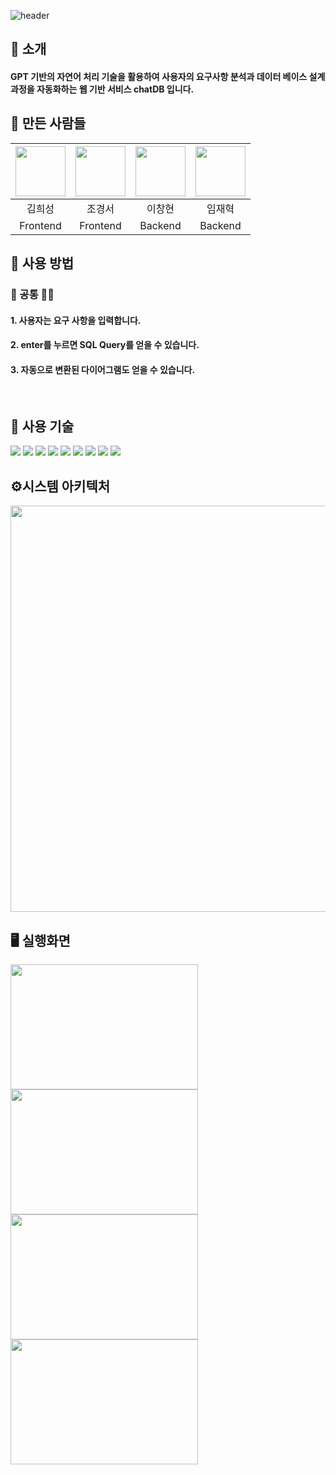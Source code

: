 ![header](https://capsule-render.vercel.app/api?type=Waving&color=auto&width=auto&height=300&section=header&text=chatDB&fontSize=80)



## 👋 소개

#### GPT 기반의 자연어 처리 기술을 활용하여 사용자의 요구사항 분석과 데이터 베이스 설계 과정을 자동화하는 웹 기반 서비스 chatDB 입니다.


## 💬 만든 사람들
| <img src="https://avatars.githubusercontent.com/u/49019361?v=4" width="80"> | <img src="https://avatars.githubusercontent.com/u/95284588?v=4" width=80> | <img src="https://avatars.githubusercontent.com/u/96161882?v=4" width="80"> | <img src="https://avatars.githubusercontent.com/u/34836246?v=4" width=80> | 
| :------------: | :-------------: | :------------: | :-------------: |
| 김희성 | 조경서 | 이창현 | 임재혁 |
| Frontend | Frontend | Backend | Backend |


## 🌳 사용 방법

### 🙆 공통 🙆‍♀️
#### 1. 사용자는 요구 사항을 입력합니다.
#### 2. enter를 누르면 SQL Query를 얻을 수 있습니다.
#### 3. 자동으로 변환된 다이어그램도 얻을 수 있습니다.
<br/>

## 🔎 사용 기술 
<img src="https://img.shields.io/badge/JavaScript-F7DF1E?style=for-the-badge&logo=JavaScript&logoColor=white"/> <img src="https://img.shields.io/badge/CSS-239120?&style=for-the-badge&logo=css3&logoColor=white"/>
<img src="https://img.shields.io/badge/Node.js-43853D?style=for-the-badge&logo=node.js&logoColor=white"/>
<img src="https://img.shields.io/badge/React-20232A?style=for-the-badge&logo=react&logoColor=61DAFB"/>
<img src="https://img.shields.io/badge/MySQL-00000F?style=for-the-badge&logo=mysql&logoColor=white"/>
<img src="https://img.shields.io/badge/npm-CB3837?style=for-the-badge&logo=npm&logoColor=white"/>
<img src="https://img.shields.io/badge/Notion-000000?style=for-the-badge&logo=notion&logoColor=white"/>
<img src="https://img.shields.io/badge/Discord-7289DA?style=for-the-badge&logo=discord&logoColor=white"/>
<img src="https://img.shields.io/badge/openai-412991?style=for-the-badge&logo=openai&logoColor=white"/>
<br/>

## ⚙️시스템 아키텍처
<img src="https://github.com/MK-T3/chatDB/assets/95284588/9e761b1f-10b2-4c4b-9a05-9e755aa2801d" width="650">

## 🖥️ 실행화면
<img src="https://github.com/MK-T3/chatDB/assets/95284588/4c50fad3-b4b3-40b2-85cb-cc37cac0aecc" width="300" height="200">
<img src="https://github.com/MK-T3/chatDB/assets/95284588/bc4bb9cb-37db-4e63-a8a9-0909714eebcf" width="300" height="200">
<img src="https://github.com/MK-T3/chatDB/assets/95284588/50b2c653-11b3-4419-a016-1d03f01c5e70" width="300" height="200">
<img src="https://github.com/MK-T3/chatDB/assets/95284588/2a5a80dd-37ff-41b3-8cd4-2f7810d22c79" width="300" height="200">





